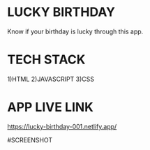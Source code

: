 # LUCKY BIRTHDAY 
Know if your birthday is lucky through this app.

# TECH STACK
1)HTML
2)JAVASCRIPT
3)CSS

# APP LIVE LINK
https://lucky-birthday-001.netlify.app/

#SCREENSHOT
